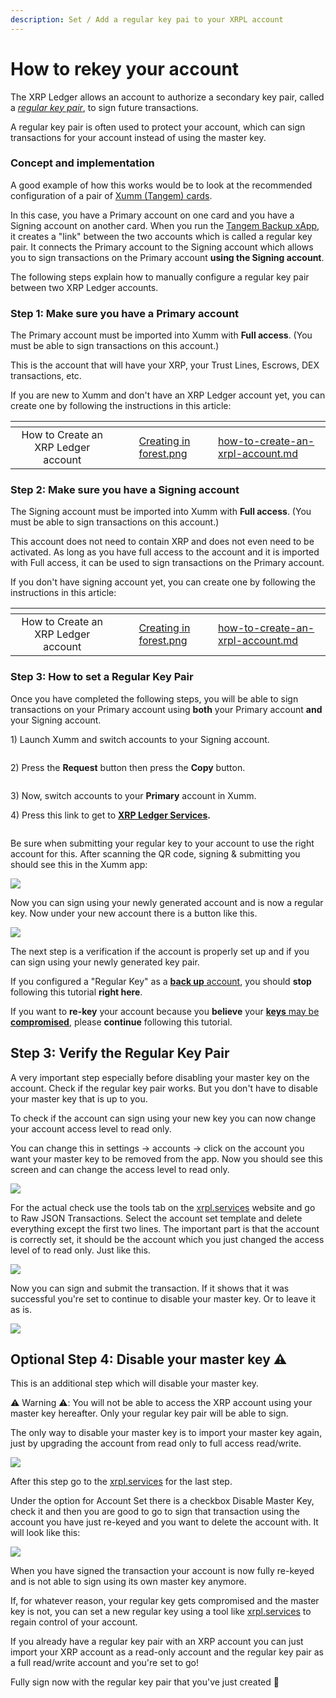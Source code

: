 ```yaml
---
description: Set / Add a regular key pai to your XRPL account
---
```


# How to rekey your account

The XRP Ledger allows an account to authorize a secondary key pair, called a [_regular key pair_](https://xrpl.org/cryptographic-keys.html), to sign future transactions.&#x20;

A regular key pair is often used to protect your account, which can sign transactions for your account instead of using the master key.

### Concept and implementation

A good example of how this works would be to look at the recommended configuration of a pair of [Xumm (Tangem) cards](../xumm-tangem-cards/xumm-tangem-cards.md).

In this case, you have a Primary account on one card and you have a Signing account on another card. When you run the [Tangem Backup xApp](../all-about-xapps/xumm-xapps/tangem-backup.md), it creates a "link" between the two accounts which is called a regular key pair. It connects the Primary account to the Signing account which allows you to sign transactions on the Primary account **using the Signing account**.

The following steps explain how to manually configure a regular key pair between two XRP Ledger accounts.

### Step 1: Make sure you have a Primary account <a href="#h_46e6d7f417" id="h_46e6d7f417"></a>

The Primary account must be imported into Xumm with **Full access**. (You must be able to sign transactions on this account.)

This is the account that will have your XRP, your Trust Lines, Escrows, DEX transactions, etc.

If you are new to Xumm and don't have an XRP Ledger account yet, you can create one by following the instructions in this article:

<table data-view="cards"><thead><tr><th align="center"></th><th data-hidden></th><th data-hidden></th><th data-hidden data-card-cover data-type="files"></th><th data-hidden data-card-target data-type="content-ref"></th></tr></thead><tbody><tr><td align="center">How to Create an XRP Ledger account</td><td></td><td></td><td><a href="../.gitbook/assets/Creating in forest.png">Creating in forest.png</a></td><td><a href="your-first-xrp-ledger-account/how-to-create-an-xrpl-account.md">how-to-create-an-xrpl-account.md</a></td></tr></tbody></table>

### Step 2: Make sure you have a Signing account <a href="#h_daeec8d8c2" id="h_daeec8d8c2"></a>

The Signing account must be imported into Xumm with **Full access**. (You must be able to sign transactions on this account.)

This account does not need to contain XRP and does not even need to be activated. As long as you have full access to the account and it is imported with Full access, it can be used to sign transactions on the Primary account.

If you don't have signing account yet, you can create one by following the instructions in this article:

<table data-view="cards"><thead><tr><th align="center"></th><th data-hidden></th><th data-hidden></th><th data-hidden data-card-cover data-type="files"></th><th data-hidden data-card-target data-type="content-ref"></th></tr></thead><tbody><tr><td align="center">How to Create an XRP Ledger account</td><td></td><td></td><td><a href="../.gitbook/assets/Creating in forest.png">Creating in forest.png</a></td><td><a href="your-first-xrp-ledger-account/how-to-create-an-xrpl-account.md">how-to-create-an-xrpl-account.md</a></td></tr></tbody></table>



### Step 3: How to set a Regular Key Pair <a href="#h_daeec8d8c2" id="h_daeec8d8c2"></a>

Once you have completed the following steps, you will be able to sign transactions on your Primary account using **both** your Primary account **and** your Signing account.

1\) Launch Xumm and switch accounts to your Signing account.

<figure><img src="../.gitbook/assets/regular keys -2.png" alt=""><figcaption></figcaption></figure>

2\) Press the **Request** button then press the **Copy** button.

<figure><img src="../.gitbook/assets/regular keys -3.png" alt=""><figcaption></figcaption></figure>

3\) Now, switch accounts to your **Primary** account in Xumm.

4\) Press this link to get to [**XRP Ledger Services**](https://xrpl.services/)**.**

<figure><img src="../.gitbook/assets/XRPL Services - Reg Key - 1.png" alt=""><figcaption></figcaption></figure>

&#x20;

Be sure when submitting your regular key to your account to use the right account for this. After scanning the QR code, signing & submitting you should see this in the Xumm app:

![](https://downloads.intercomcdn.com/i/o/231461350/c510dbed9f8364587b4bdd83/Done+submitting.png)

Now you can sign using your newly generated account and is now a regular key. Now under your new account there is a button like this.

![](https://downloads.intercomcdn.com/i/o/229411704/3f1926600a0a39af91f2feaf/IMG\_34FE7BFE2A75-1.jpeg)

The next step is a verification if the account is properly set up and if you can sign using your newly generated key pair.

&#x20;

If you configured a "Regular Key" as a [**back up** account](https://support.xumm.app/hc/en-us/articles/360019049920), you should **stop** following this tutorial **right here**.

If you want to **re-key** your account because you **believe** your [**keys** may be **compromised**](https://support.xumm.app/hc/en-us/articles/360020672759), please **continue** following this tutorial.

&#x20;

## Step 3: Verify the Regular Key Pair <a href="#h_d534a6dc19" id="h_d534a6dc19"></a>

A very important step especially before disabling your master key on the account. Check if the regular key pair works. But you don't have to disable your master key that is up to you.

&#x20;

To check if the account can sign using your new key you can now change your account access level to read only.

&#x20;

You can change this in settings → accounts → click on the account you want your master key to be removed from the app. Now you should see this screen and can change the access level to read only.

![](https://downloads.intercomcdn.com/i/o/231463605/a5930079a15c05eebb16892e/IMG\_6C951E5DB3BB-1.jpg)

For the actual check use the tools tab on the [xrpl.services](https://xumm.community/) website and go to Raw JSON Transactions. Select the account set template and delete everything except the first two lines. The important part is that the account is correctly set, it should be the account which you just changed the access level of to read only. Just like this.

&#x20;

![](https://downloads.intercomcdn.com/i/o/229435940/78e1ad65f8be3d3a300e7249/Schermafbeelding+2020-07-22+om+16.20.39.png)

Now you can sign and submit the transaction. If it shows that it was successful you're set to continue to disable your master key. Or to leave it as is.

&#x20;

![](https://downloads.intercomcdn.com/i/o/231464089/fb48afa992e64a07d984e30e/success+acc+set+tx.png)

## Optional Step 4: Disable your master key ⚠️ <a href="#h_a7c3b8f5aa" id="h_a7c3b8f5aa"></a>

This is an additional step which will disable your master key.

⚠️ Warning ⚠️: You will not be able to access the XRP account using your master key hereafter. Only your regular key pair will be able to sign.

&#x20;

The only way to disable your master key is to import your master key again, just by upgrading the account from read only to full access read/write.

![](https://downloads.intercomcdn.com/i/o/231464654/28341805c635e28b2aae300a/Change+access.png)

&#x20;

After this step go to the [xrpl.services](https://xumm.community/) for the last step.

Under the option for Account Set there is a checkbox Disable Master Key, check it and then you are good to go to sign that transaction using the account you have just re-keyed and you want to delete the account with. It will look like this:

![](https://downloads.intercomcdn.com/i/o/231263470/1f1aa4814561f48863ee2c1d/Schermafbeelding+2020-07-28+om+20.54.19.png)

When you have signed the transaction your account is now fully re-keyed and is not able to sign using its own master key anymore.

If, for whatever reason, your regular key gets compromised and the master key is not, you can set a new regular key using a tool like [xrpl.services](https://xumm.community/) to regain control of your account.

&#x20;If you already have a regular key pair with an XRP account you can just import your XRP account as a read-only account and the regular key pair as a full read/write account and you're set to go!

&#x20;&#x20;

Fully sign now with the regular key pair that you've just created 🎉
